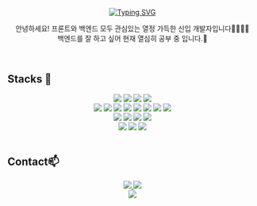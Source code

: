 <div align="center">
  
[![Typing SVG](https://readme-typing-svg.demolab.com?font=Roboto&size=50&pause=1000&color=000000&width=830&height=100&lines=Welcome+to+Yeseul's+Github!%F0%9F%91%8B)](https://git.io/typing-svg)

</div>

<div align="center">

안녕하세요! 프론트와 백엔드 모두 관심있는 열정 가득한 신입 개발자입니다👩‍💻💜💭<br>
백엔드를 잘 하고 싶어 현재 열심히 공부 중 입니다.🚀

</div>

<br>

 
## Stacks 🌟
<div align="center">
  <img src="https://img.shields.io/badge/html5-E34F26?style=for-the-badge&logo=html5&logoColor=white">
  <img src="https://img.shields.io/badge/css-1572B6?style=for-the-badge&logo=css3&logoColor=white">
  <img src="https://img.shields.io/badge/javascript-F7DF1E?style=for-the-badge&logo=javascript&logoColor=black">
  <img src="https://img.shields.io/badge/react-61DAFB?style=for-the-badge&logo=react&logoColor=black">
  <br>
  
  <img src="https://img.shields.io/badge/java-007396?style=for-the-badge&logo=java&logoColor=white"> 
  <img src="https://img.shields.io/badge/github-181717?style=for-the-badge&logo=github&logoColor=white">
  <img src="https://img.shields.io/badge/ORACLE-F80000?style=for-the-badge&logo=oracle&logoColor=white">
  <img src="https://img.shields.io/badge/mysql-4479A1?style=for-the-badge&logo=mysql&logoColor=white"> 
  <img src="https://img.shields.io/badge/Apache Tomcat-F8DC75?style=for-the-badge&logo=apachetomcat&logoColor=black">
  <img src="https://img.shields.io/badge/node.js-339933?style=for-the-badge&logo=Node.js&logoColor=white">
  <img src="https://img.shields.io/badge/Postman-FF6C37?style=for-the-badge&logo=Postman&logoColor=white">

  <img src="https://img.shields.io/badge/sass-CC6699?style=for-the-badge&logo=sass&logoColor=white">
  <br>
  <img src="https://img.shields.io/badge/spring-6DB33F?style=for-the-badge&logo=spring&logoColor=white"> 
  <img src="https://img.shields.io/badge/Visual Studio Code-007ACC?style=for-the-badge&logo=sass&logoColor=white">
  <img src="https://img.shields.io/badge/typescript-3178C6?style=for-the-badge&logo=typescript&logoColor=white">
  <img src="https://img.shields.io/badge/styled-component-DB7093?style=for-the-badge&logo=styled-component&logoColor=white">
  <br>
  
  <img src="https://img.shields.io/badge/discord-5865F2?style=for-the-badge&logo=discord&logoColor=white">
  <img src="https://img.shields.io/badge/slack-4A154B?style=for-the-badge&logo=slack&logoColor=white">
  <img src="https://img.shields.io/badge/notion-000000?style=for-the-badge&logo=notion&logoColor=white">
  
  
</div>

<br>

## Contact📫
<div align=center>
  <a href="mailto:yesul_park@naver.com"> 
    <img src="https://img.shields.io/badge/naver%20mail-03C75A?style=for-the-badge&logo=naver&logoColor=white&link=mailto:yesul_park@naver.com">
  </a>

  <a href="https://maze-yacht-da0.notion.site/Jr-Front-end-Developer-e093714d272f42ada0f0dadf588ca957"> 
    <img src="https://img.shields.io/badge/notion-000000?style=for-the-badge&logo=notion&logoColor=white&link=https://maze-yacht-da0.notion.site/Jr-Front-end-Developer-8a7cbcfad1d049b48f5150f0b3a1bf40"> 
  </a>

  <br>
  <a href="https://hits.seeyoufarm.com">
    <img src="https://hits.seeyoufarm.com/api/count/incr/badge.svg?url=https%3A%2F%2Fgithub.com%2Fhyejee0504%2F&count_bg=%23000000&title_bg=%23000000&icon=github.svg&icon_color=%23FFFFFF&title=GitHub&edge_flat=false"/>
  </a>
</div>



